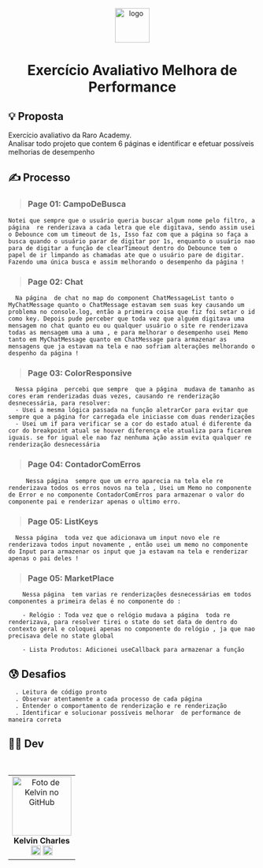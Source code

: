 <div align="center">
  <img src="https://git.raroacademy.com.br/uploads/-/system/appearance/logo/1/raroacademy.jpeg" alt="logo" width="70" height="auto" />
  <h1>Exercício Avaliativo Melhora de Performance</h1>
</div>

## 💡 **Proposta**

Exercício avaliativo da Raro Academy.  
Analisar todo projeto que contem 6 páginas  e identificar e efetuar possíveis melhorias de desempenho

## ✍️ **Processo**

> ### Page 01: CampoDeBusca

    Notei que sempre que o usuário queria buscar algum nome pelo filtro, a página  re renderizava a cada letra que ele digitava, sendo assim usei o Debounce com um timeout de 1s, Isso faz com que a página so faça a busca quando o usuário parar de digitar por 1s, enquanto o usuário nao para de digitar a função de clearTimeout dentro do Debounce tem o papel de ir limpando as chamadas ate que o usuário pare de digitar. Fazendo uma única busca e assim melhorando o desempenho da página !

> ### Page 02: Chat

      Na página  de chat no map do component ChatMessageList tanto o MyChatMessage quanto o ChatMessage estavam sem suas key causando um problema no console.log, então a primeira coisa que fiz foi setar o id como key. Depois pude perceber que toda vez que alguém digitava uma mensagem no chat quanto eu ou qualquer usuário o site re renderizava todas as mensagem uma a uma , e para melhorar o desempenho usei Memo tanto em MyChatMessage quanto em ChatMessage para armazenar as mensagens que ja estavam na tela e nao sofriam alterações melhorando o despenho da página !

> ### Page 03: ColorResponsive

      Nessa página  percebi que sempre  que a página  mudava de tamanho as cores eram renderizadas duas vezes, causando re renderização desnecessária, para resolver:
      - Usei a mesma lógica passada na função aletrarCor para evitar que sempre que a página for carregada ele iniciasse com duas renderizações
      - Usei um if para verificar se a cor do estado atual é diferente da cor do breakpoint atual se houver diferença ele atualiza para ficarem iguais. se for igual ele nao faz nenhuma ação assim evita qualquer re renderização desnecessária

> ### Page 04: ContadorComErros

         Nessa página  sempre que um erro aparecia na tela ele re renderizava todos os erros novos na tela , Usei um Memo no componente de Error e no componente ContadorComErros para armazenar o valor do componente pai e renderizar apenas o ultimo erro.

> ### Page 05: ListKeys

      Nessa página  toda vez que adicionava um input novo ele re renderizava todos input novamente , então usei um memo no componente do Input para armazenar os input que ja estavam na tela e renderizar apenas o pai deles !

> ### Page 05: MarketPlace

        Nessa página  tem varias re renderizações desnecessárias em todos componentes a primeira delas é no componente do :

        - Relógio : Toda vez que o relógio mudava a página  toda re renderizava, para resolver tirei o state do set data de dentro do contexto geral e coloquei apenas no componente do relógio , ja que nao precisava dele no state global

        - Lista Produtos: Adicionei useCallback para armazenar a função

## 😰 Desafios

      . Leitura de código pronto
      . Observar atentamente a cada processo de cada página
      . Entender o comportamento de renderização e re renderização
      . Identificar e solucionar possíveis melhorar  de performance de maneira correta

## 👩‍💻 **Dev**

<table align="center">
    <tr>  
        <td align="center">
            <div>
                <img src="https://avatars.githubusercontent.com/u/110488969?v=4"width="120px;" alt="Foto de Kelvin no GitHub"/><br>
                    <b> Kelvin Charles </b><br>
                        <a href="https://www.linkedin.com/in/kelvin-charles/" alt="Linkedin"><img src="https://img.shields.io/badge/LinkedIn-0077B5?style=for-the-badge&logo=linkedin&logoColor=white" height="20"></a>
                        <a href="https://github.com/kelvincharlesdev" alt="GitHub"><img src="https://img.shields.io/badge/GitHub-100000?style=for-the-badge&logo=github&logoColor=white" height="20"></a>
            </div>
        </td>
    </tr>
</table>
